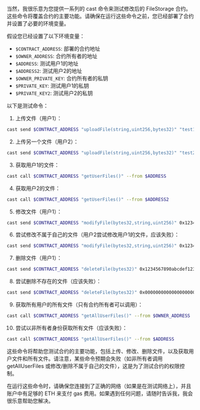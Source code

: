 当然，我很乐意为您提供一系列的 cast 命令来测试修改后的 FileStorage 合约。这些命令将覆盖合约的主要功能。请确保在运行这些命令之前，您已经部署了合约并设置了必要的环境变量。

假设您已经设置了以下环境变量：
- `$CONTRACT_ADDRESS`: 部署的合约地址
- `$OWNER_ADDRESS`: 合约所有者的地址
- `$ADDRESS`: 测试用户1的地址
- `$ADDRESS2`: 测试用户2的地址
- `$OWNER_PRIVATE_KEY`: 合约所有者的私钥
- `$PRIVATE_KEY`: 测试用户1的私钥
- `$PRIVATE_KEY2`: 测试用户2的私钥

以下是测试命令：

1. 上传文件（用户1）：
```bash
cast send $CONTRACT_ADDRESS "uploadFile(string,uint256,bytes32)" "test1.txt" 1024 0x1234567890abcdef1234567890abcdef1234567890abcdef1234567890abcdef --from $ADDRESS --private-key $PRIVATE_KEY
```

2. 上传另一个文件（用户2）：
```bash
cast send $CONTRACT_ADDRESS "uploadFile(string,uint256,bytes32)" "test2.txt" 2048 0xabcdef1234567890abcdef1234567890abcdef1234567890abcdef1234567890 --from $ADDRESS2 --private-key $PRIVATE_KEY2
```

3. 获取用户1的文件：
```bash
cast call $CONTRACT_ADDRESS "getUserFiles()" --from $ADDRESS
```

4. 获取用户2的文件：
```bash
cast call $CONTRACT_ADDRESS "getUserFiles()" --from $ADDRESS2
```

5. 修改文件（用户1）：
```bash
cast send $CONTRACT_ADDRESS "modifyFile(bytes32,string,uint256)" 0x1234567890abcdef1234567890abcdef1234567890abcdef1234567890abcdef "updated_test1.txt" 1500 --from $ADDRESS --private-key $PRIVATE_KEY
```

6. 尝试修改不属于自己的文件（用户2尝试修改用户1的文件，应该失败）：
```bash
cast send $CONTRACT_ADDRESS "modifyFile(bytes32,string,uint256)" 0x1234567890abcdef1234567890abcdef1234567890abcdef1234567890abcdef "hacked.txt" 1000 --from $ADDRESS2 --private-key $PRIVATE_KEY2
```

7. 删除文件（用户1）：
```bash
cast send $CONTRACT_ADDRESS "deleteFile(bytes32)" 0x1234567890abcdef1234567890abcdef1234567890abcdef1234567890abcdef --from $ADDRESS --private-key $PRIVATE_KEY
```

8. 尝试删除不存在的文件（应该失败）：
```bash
cast send $CONTRACT_ADDRESS "deleteFile(bytes32)" 0x0000000000000000000000000000000000000000000000000000000000000000 --from $ADDRESS --private-key $PRIVATE_KEY
```

9. 获取所有用户的所有文件（只有合约所有者可以调用）：
```bash
cast call $CONTRACT_ADDRESS "getAllUserFiles()" --from $OWNER_ADDRESS
```

10. 尝试以非所有者身份获取所有文件（应该失败）：
```bash
cast call $CONTRACT_ADDRESS "getAllUserFiles()" --from $ADDRESS
```

这些命令将帮助您测试合约的主要功能，包括上传、修改、删除文件，以及获取用户文件和所有文件。请注意，某些命令预期会失败（如非所有者调用 getAllUserFiles 或修改/删除不属于自己的文件），这是为了测试合约的权限控制。

在运行这些命令时，请确保您连接到了正确的网络（如果是在测试网络上），并且账户中有足够的 ETH 来支付 gas 费用。如果遇到任何问题，请随时告诉我，我会很乐意帮助您解决。